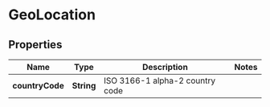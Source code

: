 
# GeoLocation

## Properties
Name | Type | Description | Notes
------------ | ------------- | ------------- | -------------
**countryCode** | **String** | ISO 3166-1 alpha-2 country code | 




